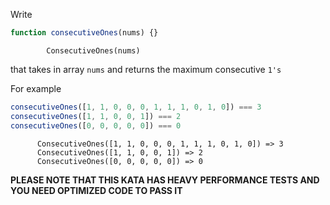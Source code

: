 Write
```javascript
function consecutiveOnes(nums) {}
```
```cobol
        ConsecutiveOnes(nums)
```
that takes in array ```nums``` and returns the maximum consecutive ```1's```

For example
```javascript
consecutiveOnes([1, 1, 0, 0, 0, 1, 1, 1, 0, 1, 0]) === 3
consecutiveOnes([1, 1, 0, 0, 1]) === 2
consecutiveOnes([0, 0, 0, 0, 0]) === 0
```
```cobol
      ConsecutiveOnes([1, 1, 0, 0, 0, 1, 1, 1, 0, 1, 0]) => 3
      ConsecutiveOnes([1, 1, 0, 0, 1]) => 2
      ConsecutiveOnes([0, 0, 0, 0, 0]) => 0
```
**PLEASE NOTE THAT THIS KATA HAS HEAVY PERFORMANCE TESTS AND YOU NEED OPTIMIZED CODE TO PASS IT**